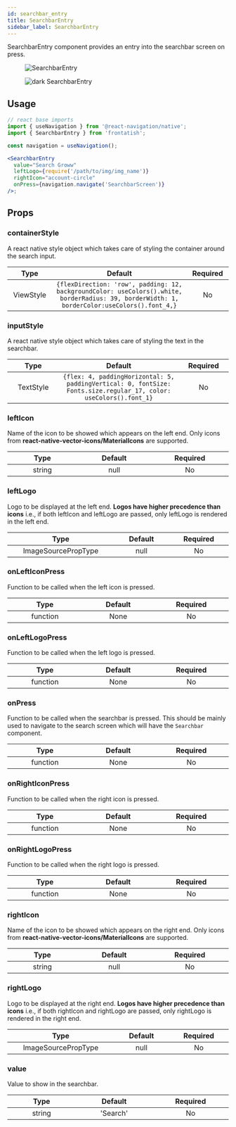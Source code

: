 ```yaml
---
id: searchbar_entry
title: SearchbarEntry
sidebar_label: SearchbarEntry
---
```


SearchbarEntry component provides an entry into the searchbar screen on press.

<div className="image-horizontal-preview">
    <figure>
      <img src="/frontatish/img/searchbarentry.png" alt="SearchbarEntry" />
    </figure>
    <figure>
      <img src="/frontatish/img/searchbarentry_dark.png" alt="dark SearchbarEntry" />
    </figure>
</div>

## Usage

```jsx
// react base imports
import { useNavigation } from '@react-navigation/native';
import { SearchbarEntry } from 'frontatish';

const navigation = useNavigation();

<SearchbarEntry
  value="Search Groww"
  leftLogo={require('/path/to/img/img_name')}
  rightIcon="account-circle"
  onPress={navigation.navigate('SearchbarScreen')}
/>;
```

## Props

### containerStyle

A react native style object which takes care of styling the container around the search input.

|             Type             |                                                                            Default                                                                             |       Required        |
| :--------------------------: | :------------------------------------------------------------------------------------------------------------------------------------------------------------: | :-------------------: |
| ViewStyle <img width="500"/> | `{flexDirection: 'row', padding: 12, backgroundColor: useColors().white, borderRadius: 39, borderWidth: 1, borderColor:useColors().font_4,}`<img width="500"/> | No <img width="500"/> |

### inputStyle

A react native style object which takes care of styling the text in the searchbar.

|             Type             |                                                               Default                                                                |       Required        |
| :--------------------------: | :----------------------------------------------------------------------------------------------------------------------------------: | :-------------------: |
| TextStyle <img width="500"/> | `{flex: 4, paddingHorizontal: 5, paddingVertical: 0, fontSize: Fonts.size.regular_17, color: useColors().font_1}` <img width="500"/> | No <img width="500"/> |

### leftIcon

Name of the icon to be showed which appears on the left end. Only icons from **react-native-vector-icons/MaterialIcons** are supported.

|           Type            |         Default         |       Required        |
| :-----------------------: | :---------------------: | :-------------------: |
| string <img width="500"/> | null <img width="500"/> | No <img width="500"/> |

### leftLogo

Logo to be displayed at the left end. **Logos have higher precedence than icons** i.e., if both leftIcon and leftLogo are passed, only leftLogo is rendered in the left end.

|                  Type                  |         Default         |       Required        |
| :------------------------------------: | :---------------------: | :-------------------: |
| ImageSourcePropType <img width="500"/> | null <img width="500"/> | No <img width="500"/> |

### onLeftIconPress

Function to be called when the left icon is pressed.

|            Type             |         Default         |       Required        |
| :-------------------------: | :---------------------: | :-------------------: |
| function <img width="500"/> | None <img width="500"/> | No <img width="500"/> |

### onLeftLogoPress

Function to be called when the left logo is pressed.

|            Type             |         Default         |       Required        |
| :-------------------------: | :---------------------: | :-------------------: |
| function <img width="500"/> | None <img width="500"/> | No <img width="500"/> |

### onPress

Function to be called when the searchbar is pressed. This should be mainly used to navigate to the search screen which will have the `Searchbar` component.

|            Type             |         Default         |       Required        |
| :-------------------------: | :---------------------: | :-------------------: |
| function <img width="500"/> | None <img width="500"/> | No <img width="500"/> |

### onRightIconPress

Function to be called when the right icon is pressed.

|            Type             |         Default         |       Required        |
| :-------------------------: | :---------------------: | :-------------------: |
| function <img width="500"/> | None <img width="500"/> | No <img width="500"/> |

### onRightLogoPress

Function to be called when the right logo is pressed.

|            Type             |         Default         |       Required        |
| :-------------------------: | :---------------------: | :-------------------: |
| function <img width="500"/> | None <img width="500"/> | No <img width="500"/> |

### rightIcon

Name of the icon to be showed which appears on the right end. Only icons from **react-native-vector-icons/MaterialIcons** are supported.

|           Type            |         Default         |       Required        |
| :-----------------------: | :---------------------: | :-------------------: |
| string <img width="500"/> | null <img width="500"/> | No <img width="500"/> |

### rightLogo

Logo to be displayed at the right end. **Logos have higher precedence than icons** i.e., if both rightIcon and rightLogo are passed, only rightLogo is rendered in the right end.

|                  Type                  |         Default         |       Required        |
| :------------------------------------: | :---------------------: | :-------------------: |
| ImageSourcePropType <img width="500"/> | null <img width="500"/> | No <img width="500"/> |

### value

Value to show in the searchbar.

|           Type            |          Default           |       Required        |
| :-----------------------: | :------------------------: | :-------------------: |
| string <img width="500"/> | 'Search'<img width="500"/> | No <img width="500"/> |
